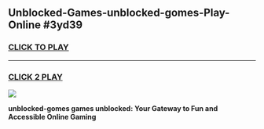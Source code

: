 
## Unblocked-Games-unblocked-gomes-Play-Online #3yd39
<h3>
<a href="https://news.freeplayer.one?title=unblocked-gomes&ref=3">CLICK TO PLAY</a></h3>
<hr>

<h3>
<a href="https://news.freeplayer.one?title=unblocked-gomes&ref=3">CLICK 2 PLAY</a>
  
</h3>

<a href="https://news.freeplayer.one?title=unblocked-gomes&ref=3"><img src="https://clearcache.store/games.png"></a>


**unblocked-gomes games unblocked: Your Gateway to Fun and Accessible Online Gaming**
